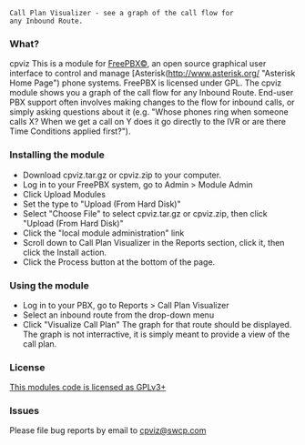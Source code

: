 ```
Call Plan Visualizer - see a graph of the call flow for
any Inbound Route.
```
### What?
cpviz
This is a module for [FreePBX©](http://www.freepbx.org/ "FreePBX Home Page"), an open source graphical user interface to control and manage [Asterisk(http://www.asterisk.org/ "Asterisk Home Page") phone systems.  FreePBX is licensed under GPL.
The cpviz module shows you a graph of the call flow for any Inbound Route.  End-user PBX support often involves making changes to the flow for inbound calls, or simply asking questions about it (e.g. "Whose phones ring when someone calls X?  When we get a call on Y does it go directly to the IVR or are there Time Conditions applied first?").

### Installing the module
* Download cpviz.tar.gz or cpviz.zip to your computer.
* Log in to your FreePBX system, go to Admin > Module Admin
* Click Upload Modules
* Set the type to "Upload (From Hard Disk)"
* Select "Choose File" to select cpviz.tar.gz or cpviz.zip, then click "Upload (From Hard Disk)"
* Click the "local module administration" link
* Scroll down to Call Plan Visualizer in the Reports section, click it, then click the Install action.
* Click the Process button at the bottom of the page.

### Using the module
* Log in to your PBX, go to Reports > Call Plan Visualizer
* Select an inbound route from the drop-down menu
* Click "Visualize Call Plan"
The graph for that route should be displayed.  The graph is
not interractive, it is simply meant to provide a view
of the call plan.

### License
[This modules code is licensed as GPLv3+](http://www.gnu.org/licenses/gpl-3.0.txt)

### Issues
Please file bug reports by email to cpviz@swcp.com

